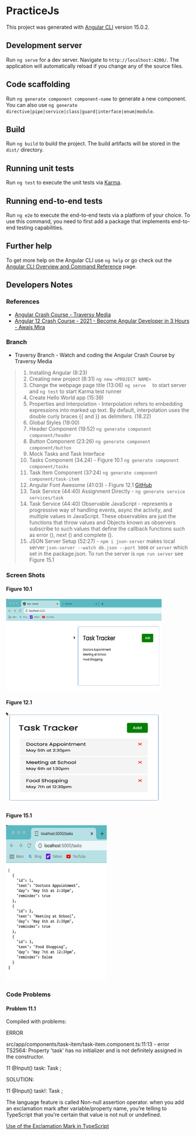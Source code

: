 # PracticeJs

This project was generated with [Angular CLI](https://github.com/angular/angular-cli) version 15.0.2.

## Development server

Run `ng serve` for a dev server. Navigate to `http://localhost:4200/`. The application will automatically reload if you change any of the source files.

## Code scaffolding

Run `ng generate component component-name` to generate a new component. You can also use `ng generate directive|pipe|service|class|guard|interface|enum|module`.

## Build

Run `ng build` to build the project. The build artifacts will be stored in the `dist/` directory.

## Running unit tests

Run `ng test` to execute the unit tests via [Karma](https://karma-runner.github.io).

## Running end-to-end tests

Run `ng e2e` to execute the end-to-end tests via a platform of your choice. To use this command, you need to first add a package that implements end-to-end testing capabilities.

## Further help

To get more help on the Angular CLI use `ng help` or go check out the [Angular CLI Overview and Command Reference](https://angular.io/cli) page.

## Developers Notes
### References
* [Angular Crash Course - Traversy Media](https://www.youtube.com/watch?v=3dHNOWTI7H8)
* [Angular 12 Crash Course - 2021 - Become Angular Developer in 3 Hours - Awais Mira](https://www.youtube.com/watch?v=LA_v8isNp5E)


### Branch

* Traversy Branch - Watch and coding the Angular Crash Course by Traversy Media  
> 1. Installing Angular (8:23)    
> 2. Creating new project (8:31)  ```ng new <PROJECT NAME> ```
> 3. Change the webpage page title (13:06) ```ng serve  ``` to start server and ```ng test``` to start Karma test runner
> 4. Create Hello World app (15:39)
> 5. Properties and Interpolation - Interpolation refers to embedding expressions into marked up text. By default, interpolation uses the double curly braces {{ and }} as delimiters. (18.22)
> 6. Global Styles (19:00)
> 7. Header Component (19:52) ```ng generate component component/header ```
> 8. Button Component (23:26) ```ng generate component component/button ```
> 9. Mock Tasks and Task Interface 
> 10. Tasks Component (34.24) - Figure 10.1 ```ng generate component component/tasks ```
> 11. Task Item Component (37:24) ```ng generate component component/task-item```
> 12. Angular Font Awesome (41:03) - Figure 12.1 [GitHub](https://github.com/FortAwesome/angular-fontawesome)
> 13. Task Service (44:40) Assignment Directly - ```ng generate service services/task ```
> 14. Task Service (44:40) Observable JavaScript - represents a progressive way of handling events, async the activity, and multiple values in JavaScript. These observables are just the functions that throw values and Objects known as observers subscribe to such values that define the callback functions such as error (), next () and complete ().
> 15. JSON Server Setup (52:27) - ```npm i json-server``` makes local server ```json-server --watch db.json --port 5000``` or ```server``` which set in the package.json.  To run the server is ```npm run server```  see Figure 15.1
### Screen Shots

#### Figure 10.1       
<img 
  src="https://github.com/johnnycowboy3033/github-resources/blob/main/practice-js/traversy/TaskTrackerScreenShot.png" 
  alt="Task Tracker Screen Shot" 
  style="width:425px;height:250px;">  

#### Figure 12.1
<img
src="https://github.com/johnnycowboy3033/github-resources/blob/main/practice-js/traversy/servableSubscribe.png"
alt="Observable Subscribe"
style="width:425px;height:250px;">

#### Figure 15.1
<img
src="https://github.com/johnnycowboy3033/github-resources/blob/main/practice-js/traversy/tasksJsonServer.png"
alt="Tasks Json Server"
style="width:275px;height:425px;">

### Code Problems     

#### Problem 11.1     
Compiled with problems:

ERROR

src/app/components/task-item/task-item.component.ts:11:13 - error TS2564: Property 'task' has no initializer and is not definitely assigned in the constructor.

11   @Input()  task: Task  ;

SOLUTION:

11   @Input()  task!: Task  ;

The language feature is called Non-null assertion operator. when you add an exclamation mark after variable/property name, you’re telling to TypeScript that you’re certain that value is not null or undefined.

[Use of the Exclamation Mark in TypeScript](https://www.syncfusion.com/blogs/post/exclamation-mark-in-typescript.aspx)

